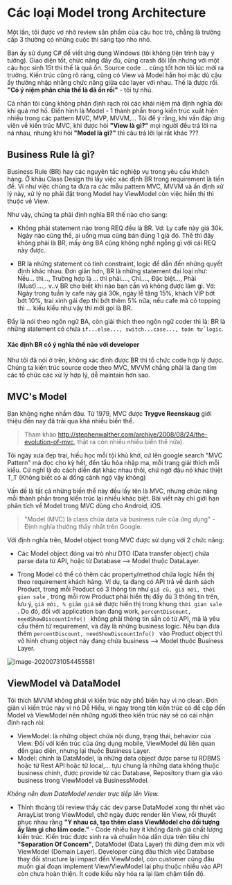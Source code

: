 # Các loại Model trong Architecture

Một lần, tôi được vợ nhờ review sản phẩm của cậu học trò, chẳng là trường cấp 3 thường có những cuộc thi sáng tạo nho nhỏ. 

Bạn ấy sử dụng C# để viết ứng dụng Windows (tôi không tiện trình bày ý tưởng). Giao diện tốt, chức năng đầy đủ, cũng crash đôi lần nhưng với một cậu học sinh 15t thì thế là quá ổn. Source code ... cũng tốt hơn tôi lúc mới ra trường. Kiến trúc cũng rõ ràng, cũng có View và Model hẳn hoi mặc dù cậu ấy thường nhập nhằng chức năng giữa các layer với nhau. Thế là được rồi. **"Có ý niệm phân chia thế là đã ổn rồi"** - tôi tự nhủ. 

Cá nhân tôi cũng không phân định rạch ròi các khái niệm mà định nghĩa đôi khi quá mơ hồ. Điển hình là Model - 1 thành phần trong kiến trúc xuất hiện nhiều trong các pattern MVC, MVP, MVVM,...  Tôi để ý rằng, khi vấn đáp ứng viên về kiến trúc MVC, khi được hỏi **"View là gì?"** mọi người đều trả lời na ná nhau, nhưng khi hỏi **"Model là gì?"** thì câu trả lời lại rất khác ??? 

## Business Rule là gì?

Business Rule (BR) hay các nguyên tắc nghiệp vụ trong yêu cầu khách hàng. Ở khâu Class Design thì lấy việc xác định BR trong requirement là tiền đề. Ví như việc chúng ta đưa ra các mẫu pattern MVC, MVVM và ấn định xử lý này, xử lý nọ phải đặt trong Model hay ViewModel còn việc hiển thị thì thuộc về View.

Như vậy, chúng ta phải định nghĩa BR thế nào cho sang:

* Không phải statement nào trong REQ đều là BR. Vd: Ly cafe này giá 30k. Ngày nào cũng thế, ai uống mua cũng bán đúng 1 giá đó. Thế thì đây không phải là BR, mấy ông BA cũng không nghề ngỗng gì với cái REQ này được.

* BR là những statement có tính constraint, logic để dẫn đến những quyết định khác nhau. Đơn giản hơn, BR là những statement đại loại như: Nếu... thì..., Trường hợp là ... thì phải...., Chỉ...., Đặc biệt..., Phải (Must)....,. v..v BR cho biết khi nào bạn cần và không được làm gì. Vd: Ngày trong tuần ly cafe này giá 30k, ngày lễ tăng 15%, khách VIP bớt bớt 10%, trai xinh gái đẹp thì bớt thêm 5% nữa, nếu cafe mà có topping thì ... kiểu kiểu như vậy thì mới gọi là BR.

Đấy là nói theo ngôn ngữ BA, còn giải thích theo ngôn ngữ coder thì là: BR là những statement có chứa `if...else..., switch...case..., toán tử logic`.

#### Xác định BR có ý nghĩa thế nào với developer

Như tôi đã nói ở trên, không xác định được BR thì tổ chức code hợp lý được. Chúng ta kiến trúc source code theo MVC, MVVM chẳng phải là đang tìm các tổ chức các xử lý hợp lý, dễ maintain hơn sao.





## MVC's Model







Bạn không nghe nhầm đâu. Từ 1979, MVC được **Trygve Reenskaug** giới thiệu đến nay đã trải qua khá nhiều biến thể. 

> Tham khảo http://stephenwalther.com/archive/2008/08/24/the-evolution-of-mvc, thật ra còn nhiều nhiều biến thể nữa). 

Tôi ngày xưa đẹp trai, hiếu học mỗi tội khù khờ, cứ lên google search "MVC Pattern" mà đọc cho kỳ hết, đến tẩu hỏa nhập ma, mỗi trang giải thích mỗi kiểu. Cứ nghĩ là do cách diễn đạt khác nhau thôi, chứ ngờ đâu nó khác thiệt T_T (Không biết có ai đồng cảnh ngộ vậy không)

Vấn đề là tất cả những biến thể này đều lấy tên là MVC,  nhưng chức năng mỗi thành phần trong kiến trúc lại nhiều khác biệt. Bài viết này chỉ giới hạn phân tích về Model trong MVC dùng cho Android, iOS.







> "Model (MVC) là class chứa data và business rule của ứng dụng" - Định nghĩa thường thấy nhất trên Google.

Với định nghĩa trên, Model object trong MVC được sử dụng với 2 chức năng:

* Các Model object đóng vai trò như DTO (Data transfer object) chứa parse data từ API, hoặc từ Database --> Model thuộc DataLayer.

* Trong Model có thể có thêm các property/method chứa logic hiển thị theo requirement khách hàng. Ví dụ, ta đang có API trả về danh sách Product, trong mỗi Product có 3 thông tin như `giá cũ, giá mới, thời gian sale`  , trong mỗi row Product phải hiển thị đầy đủ 3 thông tin trên, lưu ý, `giá mới, % giảm giá` sẽ được hiển thị trong khung `thời gian sale` . Do đó, đối với application bạn đang work, `percentDiscount, needShowDiscountInfo() ` không phải thông tin sẵn có từ API, mà là yêu cầu thêm từ requirement, và đây là những business logic. Nếu bạn đưa thêm  `percentDiscount, needShowDiscountInfo() `  vào Product object thì vô hình chung object này đang chứa business --> Model thuộc Business Layer.



![image-20200731054455581](C:\Users\COMPUTER\Documents\blog\PhanLoaiModel.assets\image-20200731054455581.png)



## ViewModel và DataModel

Tôi thích MVVM không phải vì kiến trúc này phổ biến hay vì nó clean. Đơn giản vì kiến trúc này vì nó Dễ Hiểu, vì ngay trong tên kiến trúc có đề cập đến Model và ViewModel nên những người theo kiến trúc này sẽ có cái nhận định rạch ròi:

* ViewModel: là những object chứa nội dung, trạng thái, behavior của View. Đối với kiến trúc của ứng dụng mobile, ViewModel dù liên quan đến giao diện, nhưng lại thuộc Business Layer.
* Model: chính là DataModel, là những data object được parse từ RDBMS hoặc từ Rest API hoặc từ local,... tựu chung là những data không thuộc business chính, được provide từ các Database, Repository tham gia vào business trong ViewModel và BusinessModel.



*Không nên đem DataModel render trực tiếp lên View.* 

- Thỉnh thoảng tôi review thấy các dev parse DataModel xong thì nhét vào ArrayList trong ViewModel, chờ ngày được render lên View, rồi thuyết phục nhau rằng **"Y nhau cả, tạo thêm class ViewModel cho đối tượng ấy làm gì cho lắm code."** - Code nhiều hay ít không đánh giá chất lượng kiến trúc. Kiến trúc được sinh ra và chuẩn hóa dần dựa trên tiêu chí **"Separation Of Concern"**, DataModel (Data Layer) thì đừng đem mix với ViewModel (Domain Layer). Developer cũng đâu thích việc Database thay đổi structure lại impact đến ViewModel, còn customer cũng đâu muốn giai đoạn implement View/ViewModel lại phụ thuộc nhiều vào API còn chưa hoàn thiện. Ít code kiểu này hóa ra lại làm chậm tiến độ.

## 

